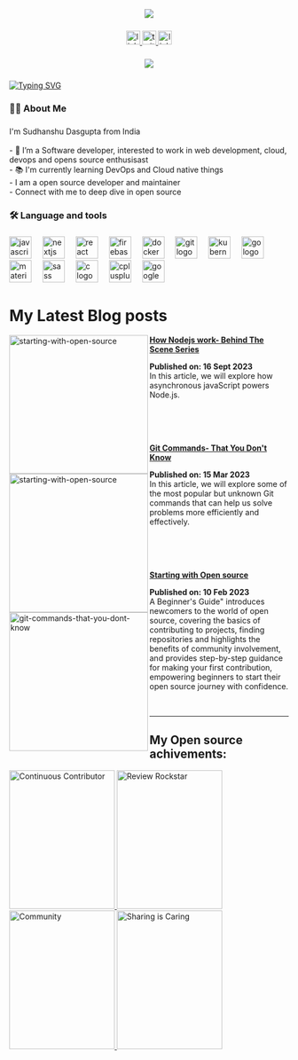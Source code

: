 <div align="center">
  <img src="https://github.com/user-attachments/assets/27588d64-c068-4e6f-80ee-049977845bb1"/>

</div>

###

<div align="center">
  <a href="https://www.linkedin.com/in/sudhanshu-dasgupta/" target="_blank">
    <img src="https://img.shields.io/static/v1?message=LinkedIn&logo=linkedin&label=&color=0077B5&logoColor=white&labelColor=&style=for-the-badge" height="25" alt="linkedin logo"  />
  </a>
  <a href="https://twitter.com/SudhanshuDasgu3" target="_blank">
    <img src="https://img.shields.io/static/v1?message=Twitter&logo=twitter&label=&color=1DA1F2&logoColor=white&labelColor=&style=for-the-badge" height="25" alt="twitter logo"  />
  </a>
  <a href="https://linktr.ee/sudhanshut" target="_blank">
    <img src="https://img.shields.io/static/v1?message=Linktree&logo=linktree&label=&color=1de9b6&logoColor=white&labelColor=&style=for-the-badge" height="25" alt="linktree logo"  />
  </a>
</div>

###

<div align="center">
  <img src="https://visitor-badge.laobi.icu/badge?page_id=sudhanshutech.sudhanshutech&"  />
</div>

###

[![Typing SVG](https://readme-typing-svg.herokuapp.com?font=edo&size=30&duration=5000&color=00f7ff&background=EB00FF00&center=true&vCenter=true&width=600&lines=+Hi,+👋+I'm+Sudhanshu+Dasgupta;Frontend+Developer⚡;Open+Source+Enthusiast🥑;Cloud+Computing☁️;Exploring+DevOps💥)](https://git.io/typing-svg)

###

<h3 align="left">👩‍💻  About Me</h3>

###

<p align="left">I'm Sudhanshu Dasgupta from India<br><br>- 🔭 I’m a Software developer, interested to work in web development, cloud, devops and opens source enthusisast<br>- 📚 I'm currently learning DevOps and Cloud native things<br>- I am a open source developer and maintainer<br>- Connect with me to deep dive in open source</p>

###

<h3 align="left">🛠 Language and tools</h3>

###

<div align="left">
  <img src="https://cdn.jsdelivr.net/gh/devicons/devicon/icons/javascript/javascript-original.svg" height="40" alt="javascript logo"  />
  <img width="12" />
  <img src="https://skillicons.dev/icons?i=nextjs" height="40" alt="nextjs logo"  />
  <img width="12" />
  <img src="https://cdn.simpleicons.org/react/61DAFB" height="40" alt="react logo"  />
  <img width="12" />
  <img src="https://cdn.jsdelivr.net/gh/devicons/devicon/icons/firebase/firebase-plain-wordmark.svg" height="40" alt="firebase logo"  />
  <img width="12" />
  <img src="https://cdn.jsdelivr.net/gh/devicons/devicon/icons/docker/docker-plain-wordmark.svg" height="40" alt="docker logo"  />
  <img width="12" />
  <img src="https://cdn.simpleicons.org/git/F05032" height="40" alt="git logo"  />
  <img width="12" />
  <img src="https://cdn.jsdelivr.net/gh/devicons/devicon/icons/kubernetes/kubernetes-plain.svg" height="40" alt="kubernetes logo"  />
  <img width="12" />
  <img src="https://cdn.jsdelivr.net/gh/devicons/devicon/icons/go/go-original-wordmark.svg" height="40" alt="go logo"  />
  <img width="12" />
  <img src="https://cdn.simpleicons.org/mui/007FFF" height="40" alt="materialui logo"  />
  <img width="12" />
  <img src="https://cdn.simpleicons.org/sass/CC6699" height="40" alt="sass logo"  />
  <img width="12" />
  <img src="https://cdn.jsdelivr.net/gh/devicons/devicon/icons/c/c-original.svg" height="40" alt="c logo"  />
  <img width="12" />
  <img src="https://cdn.jsdelivr.net/gh/devicons/devicon/icons/cplusplus/cplusplus-original.svg" height="40" alt="cplusplus logo"  />
  <img width="12" />
  <img src="https://cdn.jsdelivr.net/gh/devicons/devicon/icons/googlecloud/googlecloud-original.svg" height="40" alt="googlecloud logo"  />
</div>

# My Latest Blog posts
<p align="left">
  <a href="https://sudhanshutech.hashnode.dev/1-how-nodejs-works-behind-the-scene-series" title="how-nodejs-works-behind-the-scene-series"><img src=https://github.com/user-attachments/assets/05674082-d67e-428b-b178-5d7f9e8b8815" alt="starting-with-open-source" width="250px" align="left" /></a>
 <a href="https://sudhanshutech.hashnode.dev/1-how-nodejs-works-behind-the-scene-series" title="how-nodejs-works-behind-the-scene-series"><strong>How Nodejs work- Behind The Scene Series</strong></a>
<div><strong>Published on: 16 Sept 2023</strong>
<br/>In this article, we will explore how asynchronous javaScript powers Node.js. </p> <br/>
  
  <br/>
  <br/>
  
   <a href="https://sudhanshutech.hashnode.dev/git-commands-that-you-dont-know" title="git-commands-that-you-dont-know"><img src="https://github.com/user-attachments/assets/ebc1000f-0654-439a-8bef-8252f4e6fa24" alt="starting-with-open-source" width="250px" align="left" /></a>
 <a href="https://sudhanshutech.hashnode.dev/git-commands-that-you-dont-know" title="git-commands-that-you-dont-know"><strong>Git Commands- That You Don't Know</strong></a>
<div><strong>Published on: 15 Mar 2023</strong>
<br/>In this article, we will explore some of the most popular but unknown Git commands that can help us solve problems more efficiently and effectively. </p> <br/>

  <br/>
  <br/>

<p align="left">
<a href="https://sudhanshutech.hashnode.dev/starting-with-open-source" title="starting-with-open-source"><img src="https://github.com/user-attachments/assets/b6834321-a09a-4349-8bd1-9f4a410c6fe0" alt="git-commands-that-you-dont-know" width="250px" align="left" /></a>
 <a href="https://sudhanshutech.hashnode.dev/starting-with-open-source" title="starting-with-open-source"><strong>Starting with Open source</strong></a>
<div><strong>Published on: 10 Feb 2023</strong>
<br/> A Beginner's Guide" introduces newcomers to the world of open source, covering the basics of contributing to projects, finding repositories and  highlights the benefits of community involvement, and provides step-by-step guidance for making your first contribution, empowering beginners to start their open source journey with confidence. </p> <br/>

<hr/>

## My Open source achivements:

 <a href= "https://meshery.layer5.io/user/9cb4bfce-ad8f-4a8e-8647-bb138fa07e7f?tab=badges&badge=continuous-contributor" >
    <img width="190px" height="250px" src = "https://badges.layer5.io/assets/badges/continuous-contributor/continuous-contributor.png" alt = "Continuous Contributor" />
  </a >
   <a href= "https://meshery.layer5.io/user/9cb4bfce-ad8f-4a8e-8647-bb138fa07e7f?tab=badges&badge=review-rockstar" >
    <img width="190px" height="250px" src = "https://badges.layer5.io/assets/badges/review-rockstar/review-rockstar.png" alt = "Review Rockstar" />
  </a >
   <a href= "https://meshery.layer5.io/user/9cb4bfce-ad8f-4a8e-8647-bb138fa07e7f?tab=badges&badge=community" >
    <img width="190px" height="250px" src = "https://badges.layer5.io/assets/badges/community/community.png" alt = "Community" />
  </a >
   <a href= "https://meshery.layer5.io/user/9cb4bfce-ad8f-4a8e-8647-bb138fa07e7f?tab=badges&badge=first-share" >
    <img width="190px" height="250px" src = "https://badges.layer5.io/assets/badges/first-share/first-share.png" alt = "Sharing is Caring" />
  </a >
 
 
###

###

